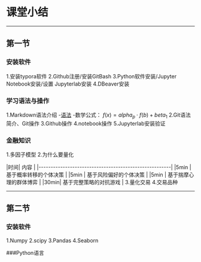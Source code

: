 # 课堂小结

-------------------------------------------------

## 第一节
### 安装软件

1.安装typora软件
2.Github注册/安装GitBash
3.Python软件安装/Jupyter Notebook安装/设置  Jupyterlab安装
4.DBeaver安装

###  学习语法与操作
1.Markdown语法介绍
	-[语法](*https://www.markdownguide.org/basic-syntax*)
	-数学公式： $f(x)=alpha_p \cdot  f(b) + beta_1$
2.Git语法简介、Git操作
3.Github操作
4.notebook操作
5.Jupyterlab安装验证

### 金融知识
1.多因子模型
2.为什么要量化

|时间|	内容     |
|-------------------------------------------------------|
|5min |	基于概率转移的个体决策	   |
|5min |	基于风险偏好的个体决策	   |
|5min |	基于揣摩心理的群体博弈	   |
|30min|	基于完整策略的对抗游戏	   |
3.量化交易
4.交易品种

--------------------------
## 第二节

### 安装软件

1.Numpy 
2.scipy
3.Pandas
4.Seaborn

###Python语言